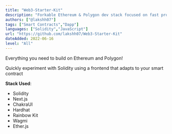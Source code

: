 ```yaml
---
title: "Web3-Starter-Kit"
description: "Forkable Ethereum & Polygon dev stack focused on fast product iterations"
authors: ["@lakshh07"]
tags: ["Smart Contracts","Dapp"]
languages: ["Solidity","JavaScript"]
url: "https://github.com/lakshh07/Web3-Starter-Kit"
dateAdded: 2022-06-16
level: "All"
---
```


Everything you need to build on Ethereum and Polygon!

Quickly experiment with Solidity using a frontend that adapts to your smart contract

**Stack Used**:
- Solidity
- Next.js
- ChakraUI
- Hardhat
- Rainbow Kit
- Wagmi
- Ether.js
